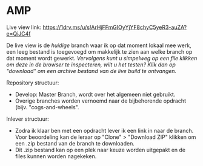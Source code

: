 # AMP
Live view link: https://1drv.ms/u/s!ArHjFFmGIOyYjYF8chyC5yeR3-auZA?e=QiJC4f

De live view is de *huidige* branch waar ik op dat moment lokaal mee werk, een leeg bestand is toegevoegd om makkelijk te zien aan welke branch op dat moment wordt gewerkt. 
*Vervolgens kunt u simpelweg op een file klikken om deze in de browser te inspecteren, wilt u het testen? Klik dan op "download" om een archive bestand van de live build te ontvangen.*

Repository structuur:
- Develop: Master Branch, wordt over het algemeen niet gebruikt.
- Overige branches worden vernoemd naar de bijbehorende opdracht (bijv. "cogs-and-wheels". 

Inlever structuur:
- Zodra ik klaar ben met een opdracht lever ik een link in naar de branch. Voor beoordeling kan de leraar op "Clone" > "Download ZIP" klikken om een .zip bestand van de branch te downloaden.
- Dit .zip bestand kan op een plek naar keuze worden uitgepakt en de files kunnen worden nagekeken.